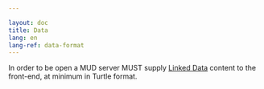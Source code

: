 ```yaml
---

layout: doc
title: Data
lang: en
lang-ref: data-format
---
```


In order to be open a MUD server MUST supply [Linked Data](https://www.w3.org/TR/ldp/) content to the front-end, at minimum in Turtle format.
